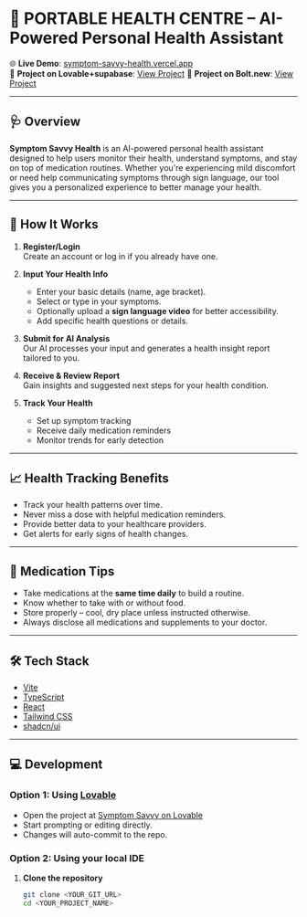 # 🤖 PORTABLE HEALTH CENTRE – AI-Powered Personal Health Assistant

🌐 **Live Demo**: [symptom-savvy-health.vercel.app](https://symptom-savvy-health.vercel.app/)  
🔗 **Project on Lovable+supabase**: [View Project](https://lovable.dev/projects/a743ec14-3afa-4350-a513-4a1380ed12d6)
🔗 **Project on Bolt.new**: [View Project](https://bolt.new/~/github-qn9wz8ny)


---

## 🩺 Overview

**Symptom Savvy Health** is an AI-powered personal health assistant designed to help users monitor their health, understand symptoms, and stay on top of medication routines. Whether you're experiencing mild discomfort or need help communicating symptoms through sign language, our tool gives you a personalized experience to better manage your health.

---

## 🚀 How It Works

1. **Register/Login**  
   Create an account or log in if you already have one.

2. **Input Your Health Info**  
   - Enter your basic details (name, age bracket).
   - Select or type in your symptoms.
   - Optionally upload a **sign language video** for better accessibility.
   - Add specific health questions or details.

3. **Submit for AI Analysis**  
   Our AI processes your input and generates a health insight report tailored to you.

4. **Receive & Review Report**  
   Gain insights and suggested next steps for your health condition.

5. **Track Your Health**  
   - Set up symptom tracking
   - Receive daily medication reminders
   - Monitor trends for early detection

---

## 📈 Health Tracking Benefits

- Track your health patterns over time.
- Never miss a dose with helpful medication reminders.
- Provide better data to your healthcare providers.
- Get alerts for early signs of health changes.

---

## 💊 Medication Tips

- Take medications at the **same time daily** to build a routine.
- Know whether to take with or without food.
- Store properly – cool, dry place unless instructed otherwise.
- Always disclose all medications and supplements to your doctor.

---

## 🛠️ Tech Stack

- [Vite](https://vitejs.dev/)
- [TypeScript](https://www.typescriptlang.org/)
- [React](https://reactjs.org/)
- [Tailwind CSS](https://tailwindcss.com/)
- [shadcn/ui](https://ui.shadcn.com/)

---

## 💻 Development

### Option 1: Using [Lovable](https://lovable.dev)

- Open the project at [Symptom Savvy on Lovable](https://lovable.dev/projects/a743ec14-3afa-4350-a513-4a1380ed12d6)
- Start prompting or editing directly.
- Changes will auto-commit to the repo.

### Option 2: Using your local IDE

1. **Clone the repository**

   ```bash
   git clone <YOUR_GIT_URL>
   cd <YOUR_PROJECT_NAME>
